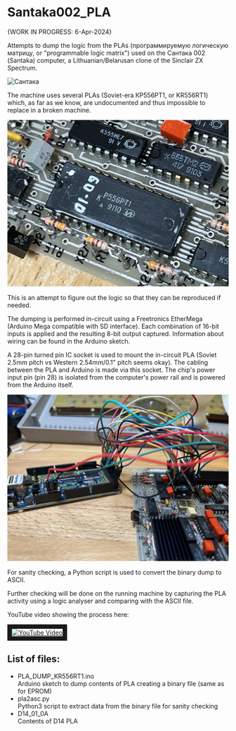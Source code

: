 # Santaka002_PLA
{WORK IN PROGRESS: 6-Apr-2024}

Attempts to dump the logic from the PLAs (программируемую логическую матрицу, or "programmable logic matrix") used on the Сантака 002 (Santaka) computer, a Lithuanian/Belarusan clone of the Sinclair ZX Spectrum.

![Сантака](pictures/IMG_6042.jpeg)

The machine uses several PLAs (Soviet-era КР556РТ1, or KR556RT1) which, as far as we know, are undocumented and thus impossible to replace in a broken machine.

![КР556РТ1](pictures/IMG_6041.jpeg)

This is an attempt to figure out the logic so that they can be reproduced if needed.

The dumping is performed in-circuit using a Freetronics EtherMega (Arduino Mega compatible with SD interface).  Each combination of 16-bit inputs is applied and the resulting 8-bit output captured.  Information about wiring can be found in the Arduino sketch.

A 28-pin turned pin IC socket is used to mount the in-circuit PLA (Soviet 2.5mm pitch vs Western 2.54mm/0.1" pitch seems okay).  The cabling between the PLA and Arduino is made via this socket.  The chip's power input pin (pin 28) is isolated from the computer's power rail and is powered from the Arduino itself.

![EtherMega](pictures/IMG_6040.jpeg)

For sanity checking, a Python script is used to convert the binary dump to ASCII.

Further checking will be done on the running machine by capturing the PLA activity using a logic analyser and comparing with the ASCII file.

YouTube video showing the process here:


<a href="http://www.youtube.com/watch?feature=player_embedded&v=-ttpHL7AdvU" target="_blank"><img src="http://img.youtube.com/vi/-ttpHL7AdvU/0.jpg" 
alt="YouTube Video" width="240" height="180" border="10" /></a>

## List of files:
* PLA_DUMP_KR556RT1.ino  
   Arduino sketch to dump contents of PLA creating a binary file (same as for EPROM)  
* pla2asc.py  
   Python3 script to extract data from the binary file for sanity checking
* D14_01_0A  
   Contents of D14 PLA  
